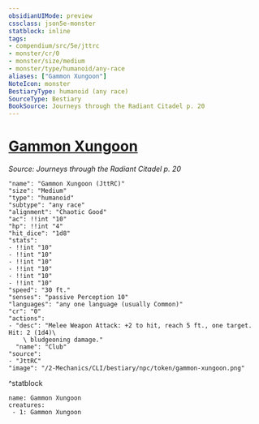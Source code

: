 ```yaml
---
obsidianUIMode: preview
cssclass: json5e-monster
statblock: inline
tags:
- compendium/src/5e/jttrc
- monster/cr/0
- monster/size/medium
- monster/type/humanoid/any-race
aliases: ["Gammon Xungoon"]
NoteIcon: monster
BestiaryType: humanoid (any race)
SourceType: Bestiary
BookSource: Journeys through the Radiant Citadel p. 20
---
```

# [Gammon Xungoon](2-Mechanics/CLI/bestiary/npc/gammon-xungoon-jttrc.md)
*Source: Journeys through the Radiant Citadel p. 20*  

```statblock
"name": "Gammon Xungoon (JttRC)"
"size": "Medium"
"type": "humanoid"
"subtype": "any race"
"alignment": "Chaotic Good"
"ac": !!int "10"
"hp": !!int "4"
"hit_dice": "1d8"
"stats":
- !!int "10"
- !!int "10"
- !!int "10"
- !!int "10"
- !!int "10"
- !!int "10"
"speed": "30 ft."
"senses": "passive Perception 10"
"languages": "any one language (usually Common)"
"cr": "0"
"actions":
- "desc": "Melee Weapon Attack: +2 to hit, reach 5 ft., one target. Hit: 2 (1d4)\
    \ bludgeoning damage."
  "name": "Club"
"source":
- "JttRC"
"image": "/2-Mechanics/CLI/bestiary/npc/token/gammon-xungoon.png"
```
^statblock

```encounter-table
name: Gammon Xungoon
creatures:
 - 1: Gammon Xungoon
```